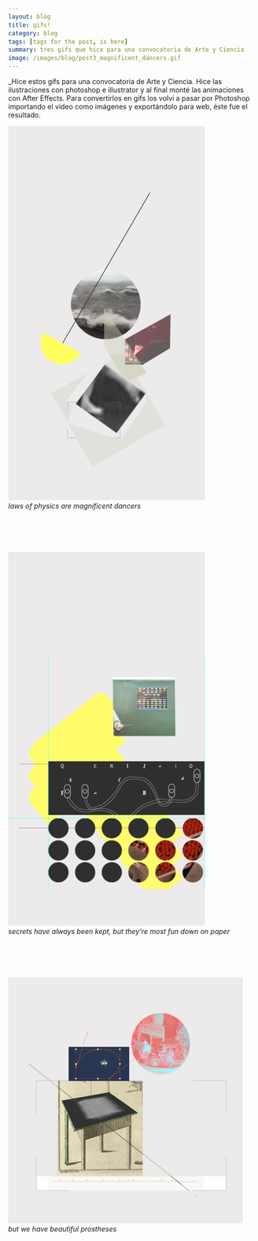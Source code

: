 ```yaml
---
layout: blog
title: gifs!
category: blog
tags: [tags for the post, is here]  
summary: tres gifs que hice para una convocatoria de Arte y Ciencia
image: /images/blog/post3_magnificent_dancers.gif
---
```


_Hice estos gifs para una convocatoria de Arte y Ciencia. Hice las ilustraciones con photoshop e illustrator y al final monté las animaciones con After Effects. Para convertirlos en gifs los volví a pasar por Photoshop importando el video como imágenes y exportándolo para web, éste fue el resultado.
<br>

![Alt text](/images/blog/post3_magnificent_dancers.gif "laws of physics are magnificent dancers")
<br>
*laws of physics are magnificent dancers*
<br>
<br>
<br>
<br>
<br>
<br>
![Alt text](/images/blog/post3_codes.gif "secrets have always been kept, but they're most fun down on paper")
<br>
*secrets have always been kept, but they're most fun down on paper*
<br>
<br>
<br>
<br>
<br>
<br>
![Alt text](/images/blog/post3_prostheses.gif "but we have beautiful prostheses")
<br>
*but we have beautiful prostheses*






<br><br>
